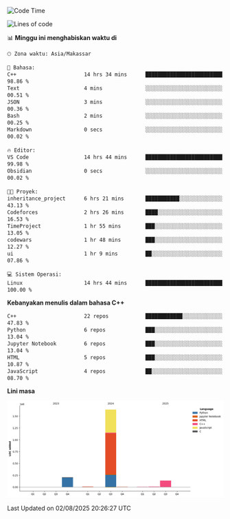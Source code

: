 <!--START_SECTION:waka-->
![Code Time](http://img.shields.io/badge/Code%20Time-395%20hrs%202%20mins-blue)

![Lines of code](https://img.shields.io/badge/Sejak%20Hello%20World%20aku%20telah%20menulis-2.0%20million%20baris%20kode-blue)

📊 **Minggu ini menghabiskan waktu di** 

```text
🕑︎ Zona waktu: Asia/Makassar

💬 Bahasa: 
C++                      14 hrs 34 mins      █████████████████████████   98.86 % 
Text                     4 mins              ░░░░░░░░░░░░░░░░░░░░░░░░░   00.51 % 
JSON                     3 mins              ░░░░░░░░░░░░░░░░░░░░░░░░░   00.36 % 
Bash                     2 mins              ░░░░░░░░░░░░░░░░░░░░░░░░░   00.25 % 
Markdown                 0 secs              ░░░░░░░░░░░░░░░░░░░░░░░░░   00.02 % 

🔥 Editor: 
VS Code                  14 hrs 44 mins      █████████████████████████   99.98 % 
Obsidian                 0 secs              ░░░░░░░░░░░░░░░░░░░░░░░░░   00.02 % 

🐱‍💻 Proyek: 
inheritance_project      6 hrs 21 mins       ███████████░░░░░░░░░░░░░░   43.13 % 
Codeforces               2 hrs 26 mins       ████░░░░░░░░░░░░░░░░░░░░░   16.53 % 
TimeProject              1 hr 55 mins        ███░░░░░░░░░░░░░░░░░░░░░░   13.05 % 
codewars                 1 hr 48 mins        ███░░░░░░░░░░░░░░░░░░░░░░   12.27 % 
ui                       1 hr 9 mins         ██░░░░░░░░░░░░░░░░░░░░░░░   07.86 % 

💻 Sistem Operasi: 
Linux                    14 hrs 44 mins      █████████████████████████   100.00 % 
```

**Kebanyakan menulis dalam bahasa C++** 

```text
C++                      22 repos            ████████████░░░░░░░░░░░░░   47.83 % 
Python                   6 repos             ███░░░░░░░░░░░░░░░░░░░░░░   13.04 % 
Jupyter Notebook         6 repos             ███░░░░░░░░░░░░░░░░░░░░░░   13.04 % 
HTML                     5 repos             ███░░░░░░░░░░░░░░░░░░░░░░   10.87 % 
JavaScript               4 repos             ██░░░░░░░░░░░░░░░░░░░░░░░   08.70 % 
```



**Lini masa**

![Lines of Code chart](https://raw.githubusercontent.com/yusuf601/yusuf601/main/assets/bar_graph.png)


 Last Updated on 02/08/2025 20:26:27 UTC
<!--END_SECTION:waka-->

